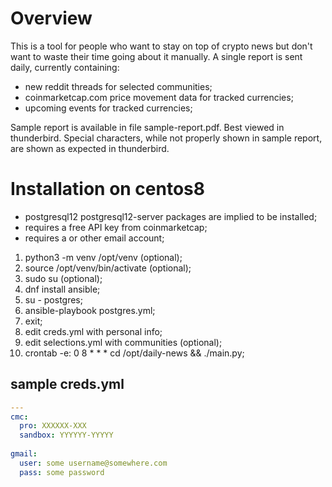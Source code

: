 # Overview
This is a tool for people who want to stay on top of crypto news but don't want to waste their time going about it manually. A single report is sent daily, currently containing:
* new reddit threads for selected communities;
* coinmarketcap.com price movement data for tracked currencies;
* upcoming events for tracked currencies;

Sample report is available in file sample-report.pdf.
Best viewed in thunderbird. Special characters, while not properly shown in sample report, are shown as expected in thunderbird.

# Installation on centos8
* postgresql12 postgresql12-server packages are implied to be installed;
* requires a free API key from coinmarketcap;
* requires a or other email account;
1. python3 -m venv /opt/venv (optional);
2. source /opt/venv/bin/activate (optional);
3. sudo su (optional);
4. dnf install ansible;
5. su - postgres;
6. ansible-playbook postgres.yml;
7. exit;
8. edit creds.yml with personal info;
9. edit selections.yml with communities (optional);
10. crontab -e: 0 8 * * * cd /opt/daily-news && ./main.py;

## sample creds.yml
```yaml
---
cmc:
  pro: XXXXXX-XXX
  sandbox: YYYYYY-YYYYY
  
gmail:
  user: some username@somewhere.com
  pass: some password
```